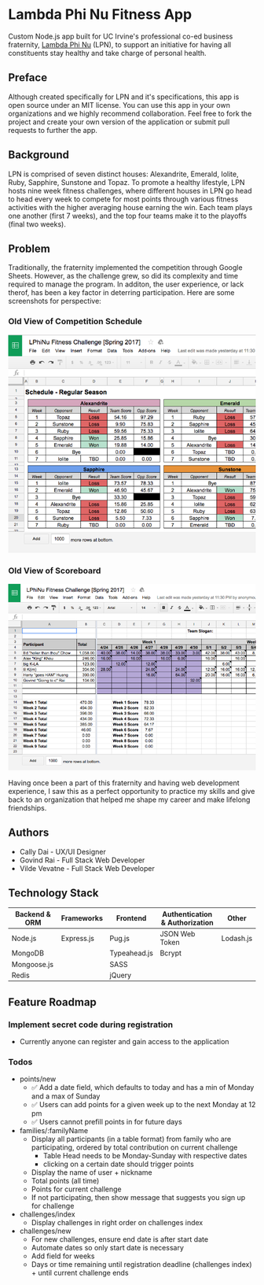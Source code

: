 # Lambda Phi Nu Fitness App
Custom Node.js app built for UC Irvine's professional co-ed business fraternity, [Lambda Phi Nu](http://lambdaphinu.com/) (LPN), to support an initiative for having all constituents stay healthy and take charge of personal health.

## Preface
Although created specifically for LPN and it's specifications, this app is open source under an MIT license. You can use this app in your own organizations and we highly recommend collaboration. Feel free to fork the project and create your own version of the application or submit pull requests to further the app. 

## Background
LPN is comprised of seven distinct houses: Alexandrite, Emerald, Iolite, Ruby, Sapphire, Sunstone and Topaz. To promote a healthy lifestyle, LPN hosts nine week fitness challenges, where different houses in LPN go head to head every week to compete for most points through various fitness activities with the higher averaging house earning the win. Each team plays one another (first 7 weeks), and the top four teams make it to the playoffs (final two weeks).  

## Problem
Traditionally, the fraternity implemented the competition through Google Sheets. However, as the challenge grew, so did its complexity and time required to manage the program. In additon, the user experience, or lack therof, has been a key factor in deterring participation. Here are some screenshots for perspective:

### __Old View of Competition Schedule__
<img src="https://github.com/govindrai/LPN-Fitness-App/blob/master/public/images/readme/schedule_old.png?raw=true">

### __Old View of Scoreboard__
<img src="https://github.com/govindrai/LPN-Fitness-App/blob/master/public/images/readme/scoreboard_old.png?raw=true">



Having once been a part of this fraternity and having web development experience, I saw this as a perfect opportunity to practice my skills and give back to an organization that helped me shape my career and make lifelong friendships.

## Authors
- Cally Dai - UX/UI Designer
- Govind Rai - Full Stack Web Developer
- Vilde Vevatne - Full Stack Web Developer

## Technology Stack
| Backend & ORM | Frameworks | Frontend     | Authentication & Authorization | Other     |
|---------------|------------|--------------|--------------------------------|-----------|
| Node.js       | Express.js | Pug.js       | JSON Web Token                 | Lodash.js |
| MongoDB       |            | Typeahead.js | Bcrypt                         |           |
| Mongoose.js   |            | SASS         |                                |           |
| Redis         |            | jQuery       |                                |           |


## Feature Roadmap ##

### Implement secret code during registration
- Currently anyone can register and gain access to the application

### Todos
- points/new
    + ✅ Add a date field, which defaults to today and has a min of Monday and a max of Sunday
    + ✅ Users can add points for a given week up to the next Monday at 12 pm
    + ✅ Users cannot prefill points in for future days
- families/:familyName
    + Display all participants (in a table format) from family who are participating, ordered by total contribution on current challenge
        * Table Head needs to be Monday-Sunday with respective dates
        * clicking on a certain date should trigger points
    + Display the name of user + nickname 
    + Total points (all time)
    + Points for current challenge
    + If not participating, then show message that suggests you sign up for challenge
- challenges/index
    + Display challenges in right order on challenges index
- challenges/new
    + For new challenges, ensure end date is after start date
    + Automate dates so only start date is necessary
    + Add field for weeks
    + Days or time remaining until registration deadline (challenges index) + until current challenge ends
